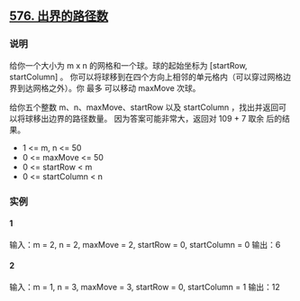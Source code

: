 ## [576. 出界的路径数](https://leetcode-cn.com/problems/out-of-boundary-paths/)

### 说明
给你一个大小为 m x n 的网格和一个球。球的起始坐标为 [startRow, startColumn] 。
你可以将球移到在四个方向上相邻的单元格内（可以穿过网格边界到达网格之外）。你 最多 可以移动 maxMove 次球。

给你五个整数 m、n、maxMove、startRow 以及 startColumn ，找出并返回可以将球移出边界的路径数量。
因为答案可能非常大，返回对 109 + 7 取余 后的结果。

* 1 <= m, n <= 50
* 0 <= maxMove <= 50
* 0 <= startRow < m
* 0 <= startColumn < n

### 实例
#### 1
输入：m = 2, n = 2, maxMove = 2, startRow = 0, startColumn = 0
输出：6

#### 2
输入：m = 1, n = 3, maxMove = 3, startRow = 0, startColumn = 1
输出：12